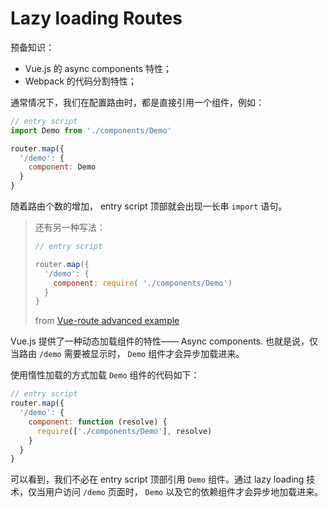 # Lazy loading Routes

预备知识：

- Vue.js 的 async components 特性；
- Webpack 的代码分割特性；

通常情况下，我们在配置路由时，都是直接引用一个组件，例如：

```js
// entry script
import Demo from './components/Demo'

router.map({
  '/demo': {
    component: Demo
  }
}
```

随着路由个数的增加， entry script 顶部就会出现一长串 `import` 语句。

> 还有另一种写法：
> 
> ```js
> // entry script
> 
> router.map({
>   '/demo': {
>     component: require( './components/Demo')
>   }
> }
> ```
> 
> from [Vue-route advanced example](https://github.com/vuejs/vue-router/blob/dev/example/advanced/route-config.js) 

Vue.js 提供了一种动态加载组件的特性—— Async components. 也就是说，仅当路由 `/demo` 需要被显示时， `Demo` 组件才会异步加载进来。

使用惰性加载的方式加载 `Demo` 组件的代码如下：

```js
// entry script
router.map({
  '/demo': {
    component: function (resolve) {
      require(['./components/Demo'], resolve)
    }
  }
}
```

可以看到，我们不必在 entry script 顶部引用 `Demo` 组件。通过 lazy loading 技术，仅当用户访问 `/demo` 页面时， `Demo` 以及它的依赖组件才会异步地加载进来。
